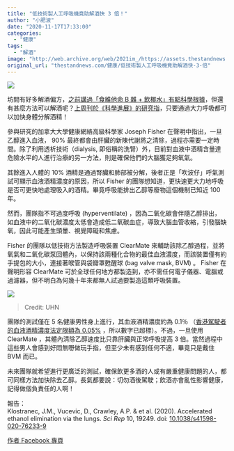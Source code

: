```yaml
---
title: "低技術製人工呼吸機竟助解酒快 3 倍！"
author: "小肥波"
date: "2020-11-17T17:33:00"
categories:
  - "健康"
tags:
  - "解酒"
image: "http://web.archive.org/web/2021im_/https://assets.thestandnews.com/media/photos/Untitled-1-24_K52Fp_Kl9PzVa.png"
original_url: "thestandnews.com/健康/低技術製人工呼吸機竟助解酒快-3-倍"
---
```

![](http://web.archive.org/web/2021im_/https://assets.thestandnews.com/media/photos/Untitled-1-24_K52Fp_Kl9PzVa.png)

坊間有好多解酒偏方，[之前講過「食維他命 B 雜 + 飲椰水」有點科學根據](../../cosmos/%E8%A7%A3%E9%85%92%E5%81%8F%E6%96%B9-%E9%A3%9F%E7%B6%AD%E4%BB%96%E5%91%BD-b-%E9%9B%9C-%E9%A3%B2%E6%A4%B0%E6%B0%B4-%E6%9C%89%E7%84%A1%E7%A7%91%E5%AD%B8%E6%A0%B9%E6%93%9A/)，但還有甚麼方法可以解酒呢？[上周刊於《科學進展》的研究指](http://web.archive.org/web/20211229132553/https://doi.org/10.1038/s41598-020-76233-9)，只要通過大力呼吸都可以加快身體分解酒精！

參與研究的加拿大大學健康網絡高級科學家 Joseph Fisher 在聲明中指出，一旦乙醇進入血液， 90% 最終都會由肝臟的新陳代謝將之清除，過程亦需要一定時間。除了利用透析技術（dialysis, 即俗稱的洗腎）外，目前對血液中酒精含量達危險水平的人進行治療的另一方法，則是確保他們的大腦獲足夠氧氣。

其餘進入人體的 10% 酒精是通過腎臟和肺部被分解，後者正是「吹波仔」呼氣測試可顯示血液酒精濃度的原因，所以 Fisher 的團隊想知道，更快速更大力地呼吸是否可更快地處理吸入的酒精。畢竟呼吸能排出乙醇等廢物這個機制已知近 100 年。

然而，團隊指不可過度呼吸 (hyperventilate) ，因為二氧化碳會伴隨乙醇排出，如血液中的二氧化碳濃度太低會造成低二氧碳血症，導致大腦血管收縮，引發腦缺氧，因此可能產生頭暈、視覺障礙和焦慮。

Fisher 的團隊以低技術方法製造呼吸裝置 ClearMate 來輔助該除乙醇過程，並將氧氣和二氧化碳泵回體內，以保持該兩種化合物的最佳血液濃度，而該裝置僅有約手提包的大小，連接著喉管與袋瓣罩甦醒球 (bag valve mask, BVM) 。 Fisher 在聲明形容 ClearMate 可於全球任何地方都製造到，亦不需任何電子儀器、電腦或過濾器，但不明白為何幾十年來都無人試過要製造這類呼吸裝置。

![](http://web.archive.org/web/2021im_/https://assets.thestandnews.com/media/photos/Fisher_demonstrating_ClearMate_8CKKI_gt0WCSW.jpg)
> Credit: UHN

團隊的測試僅在 5 名健康男性身上進行，其血液酒精濃度約為 0.1％ （[香港駕駛者的血液酒精濃度法定限額為 0.05%](http://web.archive.org/web/20211229132553/https://www.td.gov.hk/tc/road_safety/safe_motoring_guides/drink_driving/drink_driving_is_a_criminal_offence/index.html) ，所以數字已超標）。不過，一旦使用 ClearMate ，其體內清除乙醇速度比只靠肝臟與正常呼吸提高 3 倍。當然過程中這些男人會感到好悶無嘢做玩手指，但至少未有感到任何不適，畢竟只是戴住 BVM 而已。

未來團隊就希望進行更廣泛的測試，確保飲更多酒的人或有嚴重健康問題的人，都可同樣方法加快除去乙醇。長氣都要說：切勿酒後駕駛；飲酒亦會亂性影響健康，記得做個負責任的人啊！

報告：  
Klostranec, J.M., Vucevic, D., Crawley, A.P. & et al. (2020). Accelerated ethanol elimination via the lungs. _Sci Rep_ 10, 19249. doi: [10.1038/s41598-020-76233-9](http://web.archive.org/web/20211229132553/https://doi.org/10.1038/s41598-020-76233-9)

[作者 Facebook 專頁](http://web.archive.org/web/20211229132553/http://www.facebook.com/siufeiball)